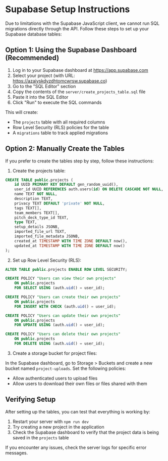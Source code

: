 # Supabase Setup Instructions

Due to limitations with the Supabase JavaScript client, we cannot run SQL migrations directly through the API. Follow these steps to set up your Supabase database tables:

## Option 1: Using the Supabase Dashboard (Recommended)

1. Log in to your Supabase dashboard at https://app.supabase.com
2. Select your project (with URL: https://azaiyskdyzdhtomcwrsw.supabase.co)
3. Go to the "SQL Editor" section
4. Copy the contents of the `server/create_projects_table.sql` file
5. Paste it into the SQL Editor
6. Click "Run" to execute the SQL commands

This will create:
- The `projects` table with all required columns
- Row Level Security (RLS) policies for the table
- A `migrations` table to track applied migrations

## Option 2: Manually Create the Tables

If you prefer to create the tables step by step, follow these instructions:

1. Create the projects table:

```sql
CREATE TABLE public.projects (
    id UUID PRIMARY KEY DEFAULT gen_random_uuid(),
    user_id UUID REFERENCES auth.users(id) ON DELETE CASCADE NOT NULL,
    name TEXT NOT NULL,
    description TEXT,
    privacy TEXT DEFAULT 'private' NOT NULL,
    tags TEXT[],
    team_members TEXT[],
    pitch_deck_type_id TEXT,
    type TEXT,
    setup_details JSONB,
    imported_file_url TEXT,
    imported_file_metadata JSONB,
    created_at TIMESTAMP WITH TIME ZONE DEFAULT now(),
    updated_at TIMESTAMP WITH TIME ZONE DEFAULT now()
);
```

2. Set up Row Level Security (RLS):

```sql
ALTER TABLE public.projects ENABLE ROW LEVEL SECURITY;

CREATE POLICY "Users can view their own projects"
    ON public.projects
    FOR SELECT USING (auth.uid() = user_id);

CREATE POLICY "Users can create their own projects"
    ON public.projects
    FOR INSERT WITH CHECK (auth.uid() = user_id);

CREATE POLICY "Users can update their own projects"
    ON public.projects
    FOR UPDATE USING (auth.uid() = user_id);

CREATE POLICY "Users can delete their own projects"
    ON public.projects
    FOR DELETE USING (auth.uid() = user_id);
```

3. Create a storage bucket for project files:

In the Supabase dashboard, go to Storage > Buckets and create a new bucket named `project-uploads`. Set the following policies:

- Allow authenticated users to upload files
- Allow users to download their own files or files shared with them

## Verifying Setup

After setting up the tables, you can test that everything is working by:

1. Restart your server with `npm run dev`
2. Try creating a new project in the application
3. Check the Supabase dashboard to verify that the project data is being saved in the `projects` table

If you encounter any issues, check the server logs for specific error messages.